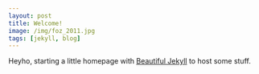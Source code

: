 ```yaml
---
layout: post
title: Welcome!
image: /img/foz_2011.jpg
tags: [jekyll, blog]
---
```


Heyho, starting a little homepage with [Beautiful Jekyll](https://deanattali.com/beautiful-jekyll/) to host some stuff.
